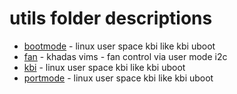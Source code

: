 # utils folder descriptions

+ [bootmode](bootmode) - linux user space kbi like kbi uboot
+ [fan](fan) - khadas vims - fan control via user mode i2c
+ [kbi](kbi) - linux user space kbi like kbi uboot
+ [portmode](portmode) - linux user space kbi like kbi uboot
